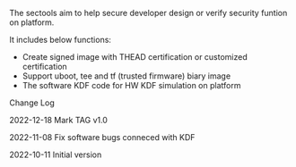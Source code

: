 
The sectools aim to help secure developer design or verify security funtion on platform. 

It includes below functions:
 - Create signed image with THEAD certification or customized certification
 - Support uboot, tee and tf (trusted firmware) biary image
 - The software KDF code for HW KDF simulation on platform


Change Log

2022-12-18 
			Mark TAG v1.0 

2022-11-08 
			Fix software bugs conneced with KDF
		   
2022-10-11 
			Initial version

